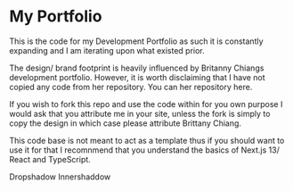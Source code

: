 # My Portfolio 

This is the code for my Development Portfolio as such it is constantly expanding and I am iterating upon what existed prior. 

The design/ brand footprint is heavily influenced by Britanny Chiangs development portfolio. However, it is worth disclaiming that I have not copied any code from her repository. You can her repository here. 

If you wish to fork this repo and use the code within for you own purpose I would ask that you attribute me in your site, unless the fork is simply to copy the design in which case please attribute Brittany Chiang.

This code base is not meant to act as a template thus if you should want to use it for that I recomnmend that you understand the basics of Next.js 13/ React and TypeScript. 

Dropshadow
Innershaddow